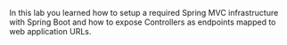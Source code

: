 In this lab you learned how to setup a required Spring MVC
infrastructure with Spring Boot and how to expose Controllers as
endpoints mapped to web application URLs.
